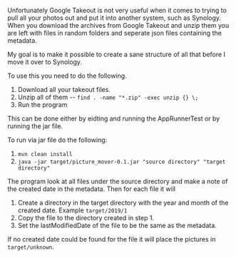 Unfortunately Google Takeout is not very useful when it comes to trying to pull all your photos out and put
it into another system, such as Synology. When you download the archives from Google Takeout and unzip them
you are left with files in random folders and seperate json files containing the metadata.

My goal is to make it possible to create a sane structure of all that before I move it over to Synology.

To use this you need to do the following.
1. Download all your takeout files.
2. Unzip all of them -- `find . -name "*.zip" -exec unzip {} \;`
3. Run the program 

This can be done either by eidting and running the AppRunnerTest or by running the jar file.

To run via jar file do the following:
1. `mvn clean install`
2. `java -jar target/picture_mover-0.1.jar "source directory" "target directory"`

The program look at all files under the source directory and make a note of the created date in the metadata.
Then for each file it will
1. Create a directory in the target directory with the year and month of the created date. Example `target/2019/1`
2. Copy the file to the directory created in step 1.
3. Set the lastModifiedDate of the file to be the same as the metadata.

If no created date could be found for the file it will place the pictures in `target/unknown`.